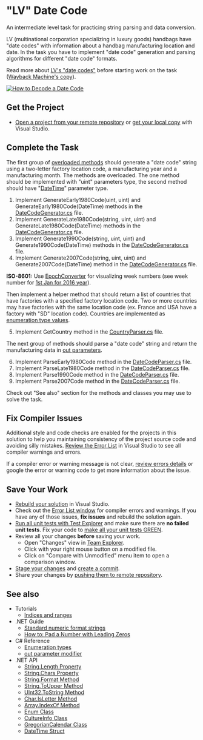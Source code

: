 # "LV" Date Code

An intermediate level task for practicing string parsing and data conversion.

LV (multinational corporation specializing in luxury goods) handbags have "date codes" with information about a handbag manufacturing location and date. In the task you have to implement "date code" generation and parsing algorithms for different "date code" formats.

Read more about [LV's "date codes"](https://www.yoogiscloset.com/authenticate/louis-vuitton) before starting work on the task ([Wayback Machine's copy](https://web.archive.org/web/20201112020811/https://www.savvychicconsignment.com/authenticity/louis-vuitton/)).

[![How to Decode a Date Code](https://www.yoogiscloset.com/media/wordpress/2019/02/how-to-read-louis-vuitton-date-code-chart.jpg)](https://www.yoogiscloset.com/blog/louis-vuitton-date-codes/)


## Get the Project

* [Open a project from your remote repository](https://docs.microsoft.com/en-us/visualstudio/get-started/tutorial-open-project-from-repo) or [get your local copy](https://docs.microsoft.com/en-us/azure/devops/repos/git/clone#clone-from-another-git-provider) with Visual Studio.


## Complete the Task

The first group of [overloaded methods](https://docs.microsoft.com/en-us/dotnet/standard/design-guidelines/member-overloading) should generate a "date code" string using a two-letter factory location code, a manufacturing year and a manufacturing month. The methods are overloaded. The one method should be implemented with "uint" parameters type, the second method should have "[DateTime](https://docs.microsoft.com/en-us/dotnet/api/system.datetime)" parameter type.

1. Implement GenerateEarly1980Code(uint, uint) and GenerateEarly1980Code(DateTime) methods in the [DateCodeGenerator.cs](LouVuiDateCode/DateCodeGenerator.cs) file.
2. Implement GenerateLate1980Code(string, uint, uint) and GenerateLate1980Code(DateTime) methods in the [DateCodeGenerator.cs](LouVuiDateCode/DateCodeGenerator.cs) file.
3. Implement Generate1990Code(string, uint, uint) and Generate1990Code(DateTime) methods in the [DateCodeGenerator.cs](LouVuiDateCode/DateCodeGenerator.cs) file.
4. Implement Generate2007Code(string, uint, uint) and Generate2007Code(DateTime) method in the [DateCodeGenerator.cs](LouVuiDateCode/DateCodeGenerator.cs) file.

**ISO-8601:** Use [EpochConverter](https://www.epochconverter.com/) for visualizing week numbers (see week number for [1st Jan for 2016 year](https://www.epochconverter.com/weeks/2016)).

Then implement a helper method that should return a list of countries that have factories with a specified factory location code. Two or more countries may have factories with the same location code (ex. France and USA have a factory with "SD" location code). Countries are implemented as [enumeration type values](https://docs.microsoft.com/en-us/dotnet/csharp/language-reference/builtin-types/enum).

5. Implement GetCountry method in the [CountryParser.cs](LouVuiDateCode/CountryParser.cs) file.

The next group of methods should parse a "date code" string and return the manufacturing data in [out parameters](https://docs.microsoft.com/en-us/dotnet/csharp/language-reference/keywords/out-parameter-modifier).

6. Implement ParseEarly1980Code method in the [DateCodeParser.cs](LouVuiDateCode/DateCodeParser.cs) file.
7. Implement ParseLate1980Code method in the [DateCodeParser.cs](LouVuiDateCode/DateCodeParser.cs) file.
8. Implement Parse1990Code method in the [DateCodeParser.cs](LouVuiDateCode/DateCodeParser.cs) file.
9. Implement Parse2007Code method in the [DateCodeParser.cs](LouVuiDateCode/DateCodeParser.cs) file.

Check out "See also" section for the methods and classes you may use to solve the task.


## Fix Compiler Issues

Additional style and code checks are enabled for the projects in this solution to help you maintaining consistency of the project source code and avoiding silly mistakes. [Review the Error List](https://docs.microsoft.com/en-us/visualstudio/ide/find-and-fix-code-errors#review-the-error-list) in Visual Studio to see all compiler warnings and errors.

If a compiler error or warning message is not clear, [review errors details](https://docs.microsoft.com/en-us/visualstudio/ide/find-and-fix-code-errors#review-errors-in-detail) or google the error or warning code to get more information about the issue.


## Save Your Work

* [Rebuild your solution](https://docs.microsoft.com/en-us/visualstudio/ide/building-and-cleaning-projects-and-solutions-in-visual-studio) in Visual Studio.
* Check out the [Error List window](https://docs.microsoft.com/en-us/visualstudio/ide/reference/error-list-window) for compiler errors and warnings. If you have any of those issues, **fix issues** and rebuild the solution again.
* [Run all unit tests with Test Explorer](https://docs.microsoft.com/en-us/visualstudio/test/run-unit-tests-with-test-explorer) and make sure there are **no failed unit tests**. Fix your code to [make all your unit tests GREEN](https://stackoverflow.com/questions/276813/what-is-red-green-testing).
* Review all your changes **before** saving your work.
    * Open "Changes" view in [Team Explorer](https://docs.microsoft.com/en-us/visualstudio/ide/reference/team-explorer-reference).
    * Click with your right mouse button on a modified file.
    * Click on "Compare with Unmodified" menu item to open a comparison window.
* [Stage your changes](https://docs.microsoft.com/en-us/azure/devops/repos/git/commits#stage-your-changes) and [create a commit](https://docs.microsoft.com/en-us/azure/devops/repos/git/commits#create-a-commit).
* Share your changes by [pushing them to remote repository](https://docs.microsoft.com/en-us/azure/devops/repos/git/pushing).


## See also

* Tutorials
  * [Indices and ranges](https://docs.microsoft.com/en-us/dotnet/csharp/tutorials/ranges-indexes)
* .NET Guide
  * [Standard numeric format strings](https://docs.microsoft.com/en-us/dotnet/standard/base-types/standard-numeric-format-strings)
  * [How to: Pad a Number with Leading Zeros](https://docs.microsoft.com/en-us/dotnet/standard/base-types/how-to-pad-a-number-with-leading-zeros)
* C# Reference
  * [Enumeration types](https://docs.microsoft.com/en-us/dotnet/csharp/language-reference/builtin-types/enum)
  * [out parameter modifier](https://docs.microsoft.com/en-us/dotnet/csharp/language-reference/keywords/out-parameter-modifier)
* .NET API
  * [String.Length Property](https://docs.microsoft.com/en-us/dotnet/api/system.string.length)
  * [String.Chars Property](https://docs.microsoft.com/en-us/dotnet/api/system.string.chars)
  * [String.Format Method](https://docs.microsoft.com/en-us/dotnet/api/system.string.format)
  * [String.ToUpper Method](https://docs.microsoft.com/en-us/dotnet/api/system.string.toupper)
  * [UInt32.ToString Method](https://docs.microsoft.com/en-us/dotnet/api/system.uint32.tostring)
  * [Char.IsLetter Method](https://docs.microsoft.com/en-us/dotnet/api/system.char.isletter)
  * [Array.IndexOf Method](https://docs.microsoft.com/en-us/dotnet/api/system.array.indexof)
  * [Enum Class](https://docs.microsoft.com/en-us/dotnet/api/system.enum)
  * [CultureInfo Class](https://docs.microsoft.com/en-us/dotnet/api/system.globalization.cultureinfo)
  * [GregorianCalendar Class](https://docs.microsoft.com/en-us/dotnet/api/system.globalization.gregoriancalendar)
  * [DateTime Struct](https://docs.microsoft.com/en-us/dotnet/api/system.datetime)

